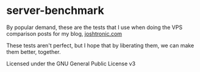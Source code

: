 # server-benchmark

By popular demand, these are the tests that I use when doing the VPS comparison
posts for my blog, [joshtronic.com][joshtronic]

These tests aren't perfect, but I hope that by liberating them, we can make them
better, together.

Licensed under the GNU General Public License v3

[joshtronic]: https://joshtronic.com
